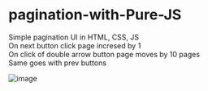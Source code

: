 # pagination-with-Pure-JS
Simple pagination UI in HTML, CSS, JS <br/>
On next button click page incresed by 1 <br/>
On click of double arrow button page moves by 10 pages <br/>
Same goes with prev buttons <br/>

![image](https://user-images.githubusercontent.com/67156745/206255150-cbe8ab28-5e76-4ee7-9cc8-f12e52a75b62.png)

